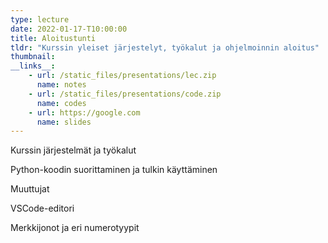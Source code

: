 ```yaml
---
type: lecture
date: 2022-01-17-T10:00:00
title: Aloitustunti
tldr: "Kurssin yleiset järjestelyt, työkalut ja ohjelmoinnin aloitus"
thumbnail: 
__links__: 
    - url: /static_files/presentations/lec.zip
      name: notes
    - url: /static_files/presentations/code.zip
      name: codes
    - url: https://google.com
      name: slides
---
```


Kurssin järjestelmät ja työkalut

Python-koodin suorittaminen ja tulkin käyttäminen

Muuttujat

VSCode-editori

Merkkijonot ja eri numerotyypit